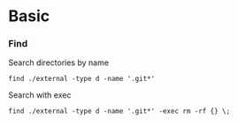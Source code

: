 # Basic

### Find
Search directories by name

    find ./external -type d -name '.git*'

Search with exec

    find ./external -type d -name '.git*' -exec rm -rf {} \;




